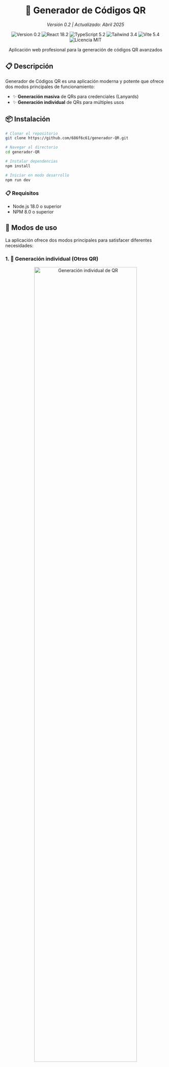 <div align="center">

# 🔄 Generador de Códigos QR

*Versión 0.2 | Actualizado: Abril 2025*

<p>
  <img src="https://img.shields.io/badge/version-0.2-blue" alt="Version 0.2">
  <img src="https://img.shields.io/badge/react-18.2-61DBFB" alt="React 18.2">
  <img src="https://img.shields.io/badge/typescript-5.2-3178C6" alt="TypeScript 5.2">
  <img src="https://img.shields.io/badge/tailwind-3.4-38BDF8" alt="Tailwind 3.4">
  <img src="https://img.shields.io/badge/vite-5.4-646CFF" alt="Vite 5.4">
  <img src="https://img.shields.io/badge/licencia-MIT-green" alt="Licencia MIT">
</p>

<p>Aplicación web profesional para la generación de códigos QR avanzados</p>
</div>

## 📋 Descripción

Generador de Códigos QR es una aplicación moderna y potente que ofrece dos modos principales de funcionamiento:

- ✨ **Generación masiva** de QRs para credenciales (Lanyards)
- ✨ **Generación individual** de QRs para múltiples usos

## 📦 Instalación

```bash
# Clonar el repositorio
git clone https://github.com/686f6c61/generador-QR.git

# Navegar al directorio
cd generador-QR

# Instalar dependencias
npm install

# Iniciar en modo desarrollo
npm run dev
```

### 📋 Requisitos

- Node.js 18.0 o superior
- NPM 8.0 o superior

## 🧩 Modos de uso

La aplicación ofrece dos modos principales para satisfacer diferentes necesidades:

### 1. 📱 Generación individual (Otros QR)

<div align="center">
  <img src="img/qrs.png" alt="Generación individual de QR" width="80%">
</div>

Crea códigos QR individuales para una variedad de propósitos con estos tipos disponibles:

| Tipo | Descripción | Datos incluidos |
|------|-------------|------------------|
| 🌐 **URL** | Enlaces web directos | URL completa |
| 📝 **Texto** | Mensajes personalizados | Hasta 300 caracteres |
| 👤 **vCard** | Tarjetas de contacto | Datos personales y profesionales |
| 📧 **Email** | Correo electrónico | Dirección, asunto y cuerpo |
| 📞 **Teléfono** | Números telefónicos | Marcación directa |
| 📶 **WiFi** | Redes inalámbricas | SSID, contraseña y tipo de cifrado |
| 📍 **Ubicación** | Datos geográficos | Coordenadas de latitud y longitud |
| 📅 **Calendario** | Eventos | Título, fecha, hora y ubicación |
| 💬 **SMS** | Mensajes de texto | Número y texto predefinido |
| 🔗 **Social** | Redes sociales | Enlaces a perfiles |

### 2. 🏷️ Generación masiva (QR Lanyards)

<div align="center">
  <img src="img/masivo.png" alt="Generación masiva QR Lanyards" width="80%">
</div>

Genera múltiples códigos QR para credenciales o tarjetas de contacto siguiendo estos pasos:

1. 📥 **Descarga una plantilla CSV** (vacía o con ejemplos)
2. 📝 **Completa la información** de los contactos
3. 📤 **Sube el archivo CSV** a la aplicación
4. ⚙️ **Configura las opciones** (colores, tamaño, etc.)
5. 🖼️ **Añade un logo** (opcional)
6. ✅ **Genera y descarga** los códigos QR empaquetados en ZIP

#### 📂 Plantillas disponibles

Puedes elegir entre dos opciones:

**A. 📝 Plantilla vacía**
```csv
firstName,lastName,organization,title,email,phone,website,address
```

**B. 📊 Plantilla con datos de ejemplo**
```csv
firstName,lastName,organization,title,email,phone,website,address
Sundar,Pichai,Google,CEO,sundar@example.com,+1-650-555-1234,google.com,"1600 Amphitheatre Parkway, Mountain View, CA"
Susan,Wojcicki,YouTube,CEO,susan@example.com,+1-650-555-2345,youtube.com,"901 Cherry Ave, San Bruno, CA"
Kent,Walker,Google,SVP Global Affairs,kent@example.com,+1-650-555-3456,google.com,"1600 Amphitheatre Parkway, Mountain View, CA"
# ... y 27 registros más
```

#### 📋 Estructura del CSV

| Campo | Descripción | Requerido | Ejemplo |
|-------|-------------|:---------:|---------|
| firstName | Nombre de la persona | ✅ | Juan |
| lastName | Apellidos | ✅ | Pérez García |
| organization | Empresa u organización | ❌ | Empresa S.A. |
| title | Cargo o posición | ❌ | Director Técnico |
| email | Correo electrónico | ✅ | juan.perez@empresa.com |
| phone | Teléfono (formato internacional) | ✅ | +34 600000000 |
| website | Sitio web | ❌ | https://www.empresa.com |
| address | Dirección postal | ❌ | Calle Principal 123, Madrid |

#### ✅ Validaciones aplicadas

- **📧 Email**: Debe ser una dirección de correo válida
- **📞 Teléfono**: Formato internacional con prefijo de país
- **📊 Capacidad**: Máximo 150 registros por archivo
- **📁 Tamaño**: Archivos de hasta 5MB

## ✨ Características generales

- 🎨 **Interfaz moderna** y responsiva con Tailwind CSS
- 🌍 **Soporte multiidioma** (Español/Inglés)
- 👁️ **Previsualización** en tiempo real
- 📦 **Múltiples formatos** de descarga (PNG/SVG)
- 🖼️ **Personalización completa** de colores, tamaño y logos
- 🌙 **Modo claro/oscuro** (predeterminado: claro)

### ⚙️ Opciones de personalización de QR

| Categoría | Opciones disponibles |
|-----------|----------------------|
| **🎨 Colores** | Color de fondo, Color del código QR |
| **💾 Dimensiones** | Tamaño (100-1000px), Margen (0-10) |
| **⚙️ Técnicas** | Nivel de corrección de errores (L/M/Q/H), Estilo de esquinas (cuadradas/redondeadas) |
| **🖼️ Logo** | Subida de imagen personalizada (máx. 500KB), Tamaño ajustable (10-30%) |

## 🛠️ Tecnologías utilizadas

| Categoría | Tecnología | Versión |
|-----------|------------|----------|
| **🧩 Framework** | [React](https://reactjs.org/) | 18.2 |
| **📘 Lenguaje** | [TypeScript](https://www.typescriptlang.org/) | 5.2 |
| **🎨 Estilos** | [Tailwind CSS](https://tailwindcss.com/) | 3.4 |
| **⚡ Build** | [Vite](https://vitejs.dev/) | 5.4 |
| **🔣 Iconos** | [Lucide React](https://lucide.dev/) | 0.292 |
| **🔄 QR** | [qrcode.js](https://github.com/soldair/node-qrcode) | 1.5 |
| **📊 CSV** | [PapaParse](https://www.papaparse.com/) | 5.4 |
| **📦 ZIP** | [JSZip](https://stuk.github.io/jszip/) | 3.10 |

## 📈 Próximas mejoras

- 🔒 Autenticación de usuarios
- 🔄 Sincronización con servicios en la nube
- 📲 Aplicación móvil complementaria
- 🌈 Más opciones de personalización
- 🧠 IA para generación automática de contactos

## 📄 Licencia

Este proyecto está licenciado bajo la [Licencia MIT](LICENSE).

---

<div align="center">

**Desarrollado con ❤️ | Abril 2025 | v0.2**

</div>
